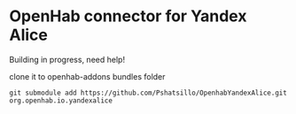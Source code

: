 # OpenHab connector for Yandex Alice

Building in progress, need help!

clone it to openhab-addons bundles folder

```git submodule add https://github.com/Pshatsillo/OpenhabYandexAlice.git org.openhab.io.yandexalice```

